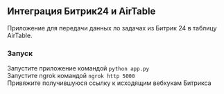 ## Интеграция Битрик24 и AirTable   
Приложение для передачи данных ло задачах из Битрик 24 в таблицу AirTable. 
### Запуск  
Запустите приложение командой ```python app.py```  
Запустите ngrok командой
```ngrok http 5000```  
Привяжите получившуюся ссылку к исходящим вебхукам Битрикса

